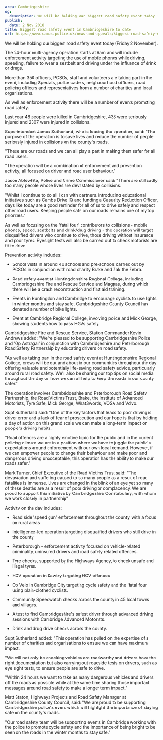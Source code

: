 ```yaml
area: Cambridgeshire
og:
  description: We will be holding our biggest road safety event today (Friday 2 November).
publish:
  date: 2 Nov 2018
title: Biggest road safety event in Cambridgeshire to date
url: https://www.cambs.police.uk/news-and-appeals/Biggest-road-safety-event-to-date
```

We will be holding our biggest road safety event today (Friday 2 November).

The 24-hour multi-agency operation starts at 6am and will include enforcement activity targeting the use of mobile phones while driving, speeding, failure to wear a seatbelt and driving under the influence of drink or drugs.

More than 350 officers, PCSOs, staff and volunteers are taking part in the event, including Specials, police cadets, neighbourhood officers, road policing officers and representatives from a number of charities and local organisations.

As well as enforcement activity there will be a number of events promoting road safety.

Last year 48 people were killed in Cambridgeshire, 436 were seriously injured and 2307 were injured in collisions.

Superintendent James Sutherland, who is leading the operation, said: "The purpose of the operation is to save lives and reduce the number of people seriously injured in collisions on the county's roads.

"These are our roads and we can all play a part in making them safer for all road users.

"The operation will be a combination of enforcement and prevention activity, all focused on driver and road user behaviour."

Jason Ablewhite, Police and Crime Commissioner said: "There are still sadly too many people whose lives are devastated by collisions.

"Whilst I continue to do all I can with partners, introducing educational initiatives such as Cambs Drive iQ and funding a Casualty Reduction Officer, days like today are a good reminder for all of us to drive safely and respect other road users. Keeping people safe on our roads remains one of my top priorities."

As well as focusing on the 'fatal four' contributors to collisions - mobile phones, speed, seatbelts and drink/drug driving - the operation will target disqualified drivers who continue to drive, those driving without insurance and poor tyres. Eyesight tests will also be carried out to check motorists are fit to drive.

Prevention activity includes:

* School visits in around 40 schools and pre-schools carried out by PCSOs in conjunction with road charity Brake and Zak the Zebra.

* Road safety event at Huntingdonshire Regional College, including Cambridgeshire Fire and Rescue Service and Magpas, during which there will be a crash reconstruction and first aid training.

* Events in Huntingdon and Cambridge to encourage cyclists to use lights in winter months and stay safe. Cambridgeshire County Council has donated a number of bike lights.

* Event at Cambridge Regional College, involving police and Mick George, showing students how to pass HGVs safely.

Cambridgeshire Fire and Rescue Service, Station Commander Kevin Andrews added: "We're pleased to be supporting Cambridgeshire Police and 'Op Astragal' in conjunction with Cambridgeshire and Peterborough Road Safety Partnership by educating drivers on road safety.

"As well as taking part in the road safety event at Huntingdonshire Regional College, crews will be out and about in our communities throughout the day offering valuable and potentially life-saving road safety advice, particularly around rural road safety. We'll also be sharing our top tips on social media throughout the day on how we can all help to keep the roads in our county safer."

The operation involves Cambridgeshire and Peterborough Road Safety Partnership, the Road Victims Trust, Brake, the Institute of Advanced Motorists, Tyre Safe, Mick George, What3words, VOSA and Volvo.

Supt Sutherland said: "One of the key factors that leads to poor driving is driver error and a lack of fear of prosecution and our hope is that by holding a day of action on this grand scale we can make a long-term impact on people's driving habits.

"Road offences are a highly emotive topic for the public and in the current policing climate we are in a position where we have to juggle the public's expectations around enforcement with our own local demand. However, if we can empower people to change their behaviour and make poor and dangerous driving unacceptable, this operation has the ability to make our roads safer."

Mark Turner, Chief Executive of the Road Victims Trust said: "The devastation and suffering caused to so many people as a result of road fatalities is immense. Lives are changed in the blink of an eye yet so many of these deaths are as a result of poor driving or complacency. We are proud to support this initiative by Cambridgeshire Constabulary, with whom we work closely in partnership"

Activity on the day includes:

* Road side 'speed gun' enforcement throughout the county, with a focus on rural areas

* Intelligence-led operation targeting disqualified drivers who still drive in the county

* Peterborough - enforcement activity focused on vehicle-related criminality, uninsured drivers and road safety related offences.

* Tyre checks, supported by the Highways Agency, to check unsafe and illegal tyres.

* HGV operation in Sawtry targeting HGV offences

* Op Velo in Cambridge City targeting cycle safety and the 'fatal four' using plain-clothed cyclists.

* Community Speedwatch checks across the county in 45 local towns and villages.

* A test to find Cambridgeshire's safest driver through advanced driving sessions with Cambridge Advanced Motorists.

* Drink and drug drive checks across the county.

Supt Sutherland added: "This operation has pulled on the expertise of a number of charities and organisations to ensure we can have maximum impact.

"We will not only be checking vehicles are roadworthy and drivers have the right documentation but also carrying out roadside tests on drivers, such as eye sight tests, to ensure people are safe to drive.

"Within 24 hours we want to take as many dangerous vehicles and drivers off the roads as possible while at the same time sharing those important messages around road safety to make a longer term impact."

Matt Staton, Highways Projects and Road Safety Manager at Cambridgeshire County Council, said: "We are proud to be supporting Cambridgeshire police's event which will highlight the importance of staying safe on the county's roads.

"Our road safety team will be supporting events in Cambridge working with the police to promote cycle safety and the importance of being bright to be seen on the roads in the winter months to stay safe."
